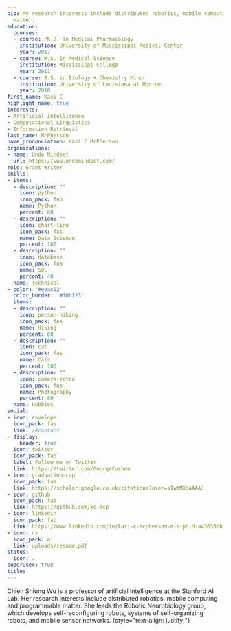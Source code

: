 ```yaml
---
bio: My research interests include distributed robotics, mobile computing and programmable
  matter.
education:
  courses:
  - course: Ph.D. in Medical Pharmacology
    institution: University of Mississippi Medical Center
    year: 2017
  - course: M.S. in Medical Science
    institution: Mississippi College
    year: 2011
  - course: B.S. in Biology + Chemistry Minor
    institution: University of Louisiana at Monroe
    year: 2010
first_name: Kasi C
highlight_name: true
interests:
- Artificial Intelligence
- Computational Linguistics
- Information Retrieval
last_name: McPherson
name_pronunciation: Kasi C McPherson
organizations:
- name: Undo Mindset
  url: https://www.undomindset.com/
role: Grant Writer
skills:
- items:
  - description: ""
    icon: python
    icon_pack: fab
    name: Python
    percent: 80
  - description: ""
    icon: chart-line
    icon_pack: fas
    name: Data Science
    percent: 100
  - description: ""
    icon: database
    icon_pack: fas
    name: SQL
    percent: 40
  name: Technical
- color: '#eeac02'
  color_border: '#f0bf23'
  items:
  - description: ""
    icon: person-hiking
    icon_pack: fas
    name: Hiking
    percent: 60
  - description: ""
    icon: cat
    icon_pack: fas
    name: Cats
    percent: 100
  - description: ""
    icon: camera-retro
    icon_pack: fas
    name: Photography
    percent: 80
  name: Hobbies
social:
- icon: envelope
  icon_pack: fas
  link: /#contact
- display:
    header: true
  icon: twitter
  icon_pack: fab
  label: Follow me on Twitter
  link: https://twitter.com/GeorgeCushen
- icon: graduation-cap
  icon_pack: fas
  link: https://scholar.google.co.uk/citations?user=sIwtMXoAAAAJ
- icon: github
  icon_pack: fab
  link: https://github.com/kc-mcp
- icon: linkedin
  icon_pack: fab
  link: https://www.linkedin.com/in/kasi-c-mcpherson-m-s-ph-d-a43636bb
- icon: cv
  icon_pack: ai
  link: uploads/resume.pdf
status:
  icon: ☕️
superuser: true
title:
---
```


Chien Shiung Wu is a professor of artificial intelligence at the Stanford AI Lab. Her research interests include distributed robotics, mobile computing and programmable matter. She leads the Robotic Neurobiology group, which develops self-reconfiguring robots, systems of self-organizing robots, and mobile sensor networks.
{style="text-align: justify;"}
